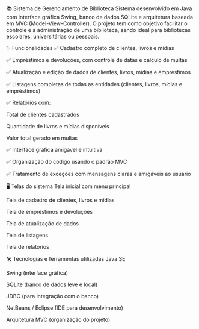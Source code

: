 📚 Sistema de Gerenciamento de Biblioteca
Sistema desenvolvido em Java com interface gráfica Swing, banco de dados SQLite e arquitetura baseada em MVC (Model-View-Controller). O projeto tem como objetivo facilitar o controle e a administração de uma biblioteca, sendo ideal para bibliotecas escolares, universitárias ou pessoais.

✨ Funcionalidades
✅ Cadastro completo de clientes, livros e mídias

✅ Empréstimos e devoluções, com controle de datas e cálculo de multas

✅ Atualização e edição de dados de clientes, livros, mídias e empréstimos

✅ Listagens completas de todas as entidades (clientes, livros, mídias e empréstimos)

✅ Relatórios com:

Total de clientes cadastrados

Quantidade de livros e mídias disponíveis

Valor total gerado em multas

✅ Interface gráfica amigável e intuitiva

✅ Organização do código usando o padrão MVC

✅ Tratamento de exceções com mensagens claras e amigáveis ao usuário

🖥️ Telas do sistema
Tela inicial com menu principal

Tela de cadastro de clientes, livros e mídias

Tela de empréstimos e devoluções

Tela de atualização de dados

Tela de listagens

Tela de relatórios

🛠️ Tecnologias e ferramentas utilizadas
Java SE

Swing (interface gráfica)

SQLite (banco de dados leve e local)

JDBC (para integração com o banco)

NetBeans / Eclipse (IDE para desenvolvimento)

Arquitetura MVC (organização do projeto)
